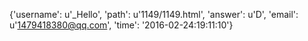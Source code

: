{'username': u'_Hello', 'path': u'1149/1149.html', 'answer': u'D', 'email': u'1479418380@qq.com', 'time': '2016-02-24:19:11:10'}